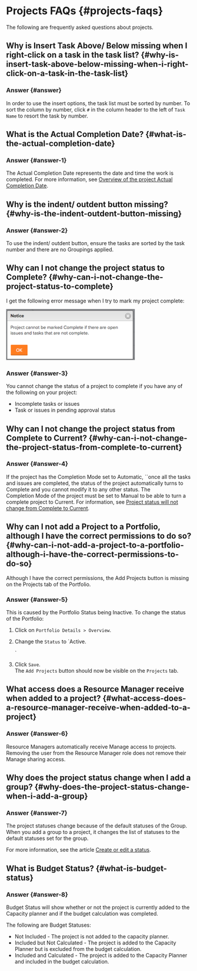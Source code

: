 


# Projects FAQs {#projects-faqs}

The following are frequently asked questions about projects.


## Why is Insert Task Above/ Below missing when I right-click on a task in the task list? {#why-is-insert-task-above-below-missing-when-i-right-click-on-a-task-in-the-task-list}



### Answer {#answer}

In order to use the insert options, the task list must be sorted by number. To sort the column by number, click `#` in the column header to the left of `Task Name` to resort the task by number.


## What is the Actual Completion Date? {#what-is-the-actual-completion-date}



### Answer {#answer-1}

The Actual Completion Date represents the date and time the work is completed. For more information, see [Overview of the project Actual Completion Date](project-actual-completion-date.md).


## Why is the indent/ outdent button missing? {#why-is-the-indent-outdent-button-missing}



### Answer {#answer-2}

To use the indent/ outdent button, ensure the tasks are sorted by the task number and there are no Groupings applied.


## Why can I not change the project status to Complete? {#why-can-i-not-change-the-project-status-to-complete}

I get the following error message when I try to mark my project complete:


![Project_FAQ_Complete_Error_message.png](assets/project-faq-complete-error-message-350x138.png)




### Answer {#answer-3}

You cannot change the status of a project to complete if you have any of the following on your project: 



* Incomplete tasks or issues
* Task or issues in pending approval status




## Why can I not change the project status from Complete to Current? {#why-can-i-not-change-the-project-status-from-complete-to-current}



### Answer {#answer-4}

If the project has the Completion Mode set to Automatic, ``once all the tasks and issues are completed, the status of the project automatically turns to Complete and you cannot modify it to any other status. The Completion&nbsp;Mode of the project must be set to Manual to be able to turn a complete project to Current. For information, see [Project status will not change from Complete to Current](project-status-does-not-change-from-complete-to-current.md). 


## Why can I not add a Project to a Portfolio, although I have the correct permissions to do so?  {#why-can-i-not-add-a-project-to-a-portfolio-although-i-have-the-correct-permissions-to-do-so}

Although I have the correct permissions, the Add Projects button is missing on the Projects tab of the Portfolio. 


### Answer {#answer-5}

This is caused by the Portfolio Status being Inactive. To change the status of the Portfolio:



1. Click on `Portfolio Details > Overview`. 
1. Change the `Status` to `Active.  
  
   `

1. Click `Save`.  
   The `Add Projects` button should now be visible on the `Projects` tab. 





## What access does a Resource Manager receive when added to a project? {#what-access-does-a-resource-manager-receive-when-added-to-a-project}



### Answer {#answer-6}

Resource Managers automatically receive Manage access to projects. Removing the user from the Resource Manager role does not remove their Manage sharing access.


## Why does the project status change when I add a group? {#why-does-the-project-status-change-when-i-add-a-group}



### Answer {#answer-7}

The project statuses change because of the default statuses of the Group. When you add a group to a project, it changes the list of statuses to the default statuses set for the group.


For more information, see the article [Create or edit a status](create-or-edit-a-status.md).


## What is Budget Status? {#what-is-budget-status}



### Answer {#answer-8}

Budget Status will show whether or not the project is currently added to the Capacity planner and if the budget calculation was completed.


The following are Budget Statuses:



* Not Included - The project is not added to the capacity planner.
* Included but Not Calculated - The project is added to the Capacity Planner but is excluded from the budget calculation.
* Included and Calculated - The project is added to the Capacity Planner and included in the budget calculation.


